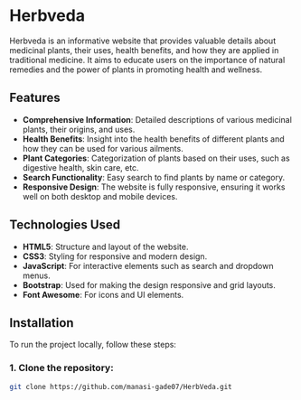 # Herbveda

Herbveda is an informative website that provides valuable details about medicinal plants, their uses, health benefits, and how they are applied in traditional medicine. It aims to educate users on the importance of natural remedies and the power of plants in promoting health and wellness.

## Features

- **Comprehensive Information**: Detailed descriptions of various medicinal plants, their origins, and uses.
- **Health Benefits**: Insight into the health benefits of different plants and how they can be used for various ailments.
- **Plant Categories**: Categorization of plants based on their uses, such as digestive health, skin care, etc.
- **Search Functionality**: Easy search to find plants by name or category.
- **Responsive Design**: The website is fully responsive, ensuring it works well on both desktop and mobile devices.

## Technologies Used

- **HTML5**: Structure and layout of the website.
- **CSS3**: Styling for responsive and modern design.
- **JavaScript**: For interactive elements such as search and dropdown menus.
- **Bootstrap**: Used for making the design responsive and grid layouts.
- **Font Awesome**: For icons and UI elements.

## Installation

To run the project locally, follow these steps:

### 1. Clone the repository:

```bash
git clone https://github.com/manasi-gade07/HerbVeda.git
